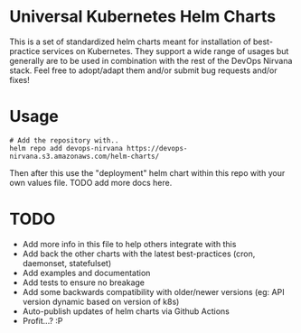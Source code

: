 # Universal Kubernetes Helm Charts

This is a set of standardized helm charts meant for installation of best-practice services on Kubernetes.  They support a wide range of usages but generally are to be used in combination with the rest of the DevOps Nirvana stack.  Feel free to adopt/adapt them and/or submit bug requests and/or fixes!

# Usage

```
# Add the repository with..
helm repo add devops-nirvana https://devops-nirvana.s3.amazonaws.com/helm-charts/
```

Then after this use the "deployment" helm chart within this repo with your own values file.  TODO add more docs here.

# TODO

* Add more info in this file to help others integrate with this 
* Add back the other charts with the latest best-practices (cron, daemonset, statefulset)
* Add examples and documentation
* Add tests to ensure no breakage
* Add some backwards compatibility with older/newer versions (eg: API version dynamic based on version of k8s)
* Auto-publish updates of helm charts via Github Actions
* Profit...?  :P
